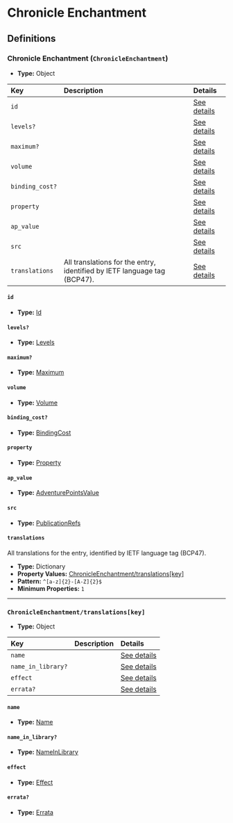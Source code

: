 # Chronicle Enchantment

## Definitions

### <a name="ChronicleEnchantment"></a> Chronicle Enchantment (`ChronicleEnchantment`)

- **Type:** Object

Key | Description | Details
:-- | :-- | :--
`id` |  | <a href="#ChronicleEnchantment/id">See details</a>
`levels?` |  | <a href="#ChronicleEnchantment/levels">See details</a>
`maximum?` |  | <a href="#ChronicleEnchantment/maximum">See details</a>
`volume` |  | <a href="#ChronicleEnchantment/volume">See details</a>
`binding_cost?` |  | <a href="#ChronicleEnchantment/binding_cost">See details</a>
`property` |  | <a href="#ChronicleEnchantment/property">See details</a>
`ap_value` |  | <a href="#ChronicleEnchantment/ap_value">See details</a>
`src` |  | <a href="#ChronicleEnchantment/src">See details</a>
`translations` | All translations for the entry, identified by IETF language tag (BCP47). | <a href="#ChronicleEnchantment/translations">See details</a>

#### <a name="ChronicleEnchantment/id"></a> `id`

- **Type:** <a href="../_Activatable.md#Id">Id</a>

#### <a name="ChronicleEnchantment/levels"></a> `levels?`

- **Type:** <a href="../_Activatable.md#Levels">Levels</a>

#### <a name="ChronicleEnchantment/maximum"></a> `maximum?`

- **Type:** <a href="../_Activatable.md#Maximum">Maximum</a>

#### <a name="ChronicleEnchantment/volume"></a> `volume`

- **Type:** <a href="../_Activatable.md#Volume">Volume</a>

#### <a name="ChronicleEnchantment/binding_cost"></a> `binding_cost?`

- **Type:** <a href="../_Activatable.md#BindingCost">BindingCost</a>

#### <a name="ChronicleEnchantment/property"></a> `property`

- **Type:** <a href="../_Activatable.md#Property">Property</a>

#### <a name="ChronicleEnchantment/ap_value"></a> `ap_value`

- **Type:** <a href="../_Activatable.md#AdventurePointsValue">AdventurePointsValue</a>

#### <a name="ChronicleEnchantment/src"></a> `src`

- **Type:** <a href="../source/_PublicationRef.md#PublicationRefs">PublicationRefs</a>

#### <a name="ChronicleEnchantment/translations"></a> `translations`

All translations for the entry, identified by IETF language tag (BCP47).

- **Type:** Dictionary
- **Property Values:** <a href="#ChronicleEnchantment/translations[key]">ChronicleEnchantment/translations[key]</a>
- **Pattern:** `^[a-z]{2}-[A-Z]{2}$`
- **Minimum Properties:** `1`

---

### <a name="ChronicleEnchantment/translations[key]"></a> `ChronicleEnchantment/translations[key]`

- **Type:** Object

Key | Description | Details
:-- | :-- | :--
`name` |  | <a href="#ChronicleEnchantment/translations[key]/name">See details</a>
`name_in_library?` |  | <a href="#ChronicleEnchantment/translations[key]/name_in_library">See details</a>
`effect` |  | <a href="#ChronicleEnchantment/translations[key]/effect">See details</a>
`errata?` |  | <a href="#ChronicleEnchantment/translations[key]/errata">See details</a>

#### <a name="ChronicleEnchantment/translations[key]/name"></a> `name`

- **Type:** <a href="../_Activatable.md#Name">Name</a>

#### <a name="ChronicleEnchantment/translations[key]/name_in_library"></a> `name_in_library?`

- **Type:** <a href="../_Activatable.md#NameInLibrary">NameInLibrary</a>

#### <a name="ChronicleEnchantment/translations[key]/effect"></a> `effect`

- **Type:** <a href="../_Activatable.md#Effect">Effect</a>

#### <a name="ChronicleEnchantment/translations[key]/errata"></a> `errata?`

- **Type:** <a href="../source/_Erratum.md#Errata">Errata</a>
